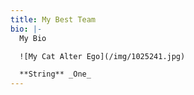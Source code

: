 ```yaml
---
title: My Best Team
bio: |-
  My Bio

  ![My Cat Alter Ego](/img/1025241.jpg)

  **String** _One_
---
```


